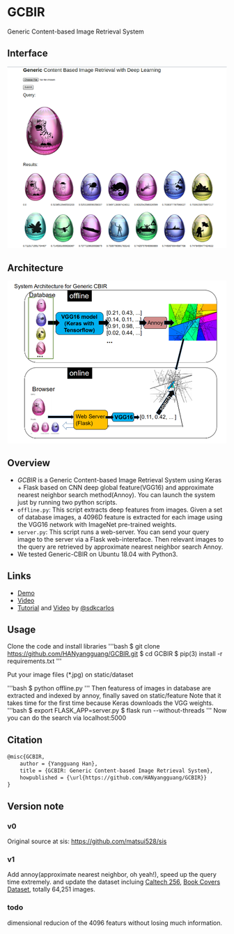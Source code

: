 # GCBIR
Generic Content-based Image Retrieval System
## Interface
![](/demo/demoGenericCBIR.png)

## Architecture
![](/demo/GCBIR.jpg)

## Overview
- *GCBIR* is a Generic Content-based Image Retrieval System using Keras + Flask based on CNN deep global feature(VGG16) and  approximate nearest neighbor search method(Annoy). 
You can launch the system just by running two python scripts.
- `offline.py`: This script extracts deep features from images. Given a set of database images, a 4096D feature is extracted for each image using the VGG16 network with ImageNet pre-trained weights.
- `server.py`: This script runs a web-server. You can send your query image to the server via a Flask web-intereface. Then relevant images to the query are retrieved by approximate nearest neighbor search Annoy.
- We tested Generic-CBIR on Ubuntu 18.04 with Python3.

## Links
- [Demo](#)
- [Video](#)
- [Tutorial](https://ourcodeworld.com/articles/read/981/how-to-implement-an-image-search-engine-using-keras-tensorflow-with-python-3-in-ubuntu-18-04) and [Video](https://www.youtube.com/watch?v=Htu7b8PUyRg) by [@sdkcarlos](https://github.com/sdkcarlos)

## Usage
Clone the code and install libraries
'''bash
$ git clone https://github.com/HANyangguang/GCBIR.git
$ cd GCBIR
$ pip(3) install -r requirements.txt
'''

Put your image files (*.jpg) on static/dataset

'''bash
$ python offline.py
'''
Then featuress of images in database are extracted and indexed by annoy, finally saved on static/feature
Note that it takes time for the first time because Keras downloads the VGG weights.
'''bash
$ export FLASK_APP=server.py
$ flask run --without-threads
'''
Now you can do the search via localhost:5000


## Citation

    @misc{GCBIR,
	    author = {Yangguang Han},
	    title = {GCBIR: Generic Content-based Image Retrieval System},
	    howpublished = {\url{https://github.com/HANyangguang/GCBIR}}
    }

## Version note
### v0
Original source at sis: https://github.com/matsui528/sis
### v1
Add annoy(approximate nearest neighbor, oh yeah!), speed up the query time extremely. and update the dataset incluing [Caltech 256](http://www.vision.caltech.edu/Image_Datasets/Caltech256/), [Book Covers Dataset](https://www.kaggle.com/lukaanicin/book-covers-dataset), totally 64,251 images. 
### todo 
dimensional reducion of the 4096 featurs without losing much information.
